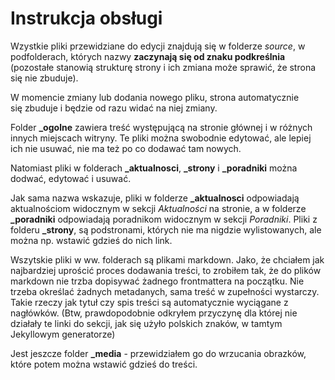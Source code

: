 # Instrukcja obsługi

Wzystkie pliki przewidziane do edycji znajdują się w folderze *source*, w podfolderach, których nazwy **zaczynają się od znaku podkreślnia** (pozostałe stanowią strukturę strony i ich zmiana może sprawić, że strona się nie zbuduje).

W momencie zmiany lub dodania nowego pliku, strona automatycznie się zbuduje i będzie od razu widać na niej zmiany.

Folder **\_ogolne** zawiera treść występującą na stronie głównej i w różnych innych miejscach witryny. Te pliki można swobodnie edytować, ale lepiej ich nie usuwać, nie ma też po co dodawać tam nowych.

Natomiast pliki w folderach **\_aktualnosci**, **\_strony** i **\_poradniki** można dodwać, edytować i usuwać.

Jak sama nazwa wskazuje, pliki w folderze **\_aktualnosci** odpowiadają aktualnościom widocznym w sekcji *Aktualności* na stronie, a w folderze **\_poradniki** odpowiadają poradnikom widocznym w sekcji *Poradniki*.
Pliki z folderu **\_strony**, są podstronami, których nie ma nigdzie wylistowanych, ale można np. wstawić gdzieś do nich link.

Wszytskie pliki w ww. folderach są plikami markdown. Jako, że chciałem jak najbardziej uprościć proces dodawania treści, to zrobiłem tak, że do plików markdown nie trzba dopisywać żadnego frontmattera na początku. Nie trzeba określać żadnych metadanych, sama treść w zupełności wystarczy. Takie rzeczy jak tytuł czy spis treści są automatycznie wyciągane z nagłówków. (Btw, prawdopodobnie odkryłem przyczynę dla której nie działały te linki do sekcji, jak się użyło polskich znaków, w tamtym Jekyllowym generatorze)

Jest jeszcze folder **\_media** - przewidziałem go do wrzucania obrazków, które potem można wstawić gdzieś do treści.
